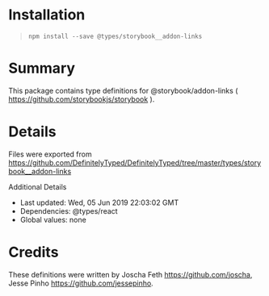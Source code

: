 # Installation
> `npm install --save @types/storybook__addon-links`

# Summary
This package contains type definitions for @storybook/addon-links ( https://github.com/storybookjs/storybook ).

# Details
Files were exported from https://github.com/DefinitelyTyped/DefinitelyTyped/tree/master/types/storybook__addon-links

Additional Details
 * Last updated: Wed, 05 Jun 2019 22:03:02 GMT
 * Dependencies: @types/react
 * Global values: none

# Credits
These definitions were written by Joscha Feth <https://github.com/joscha>, Jesse Pinho <https://github.com/jessepinho>.
